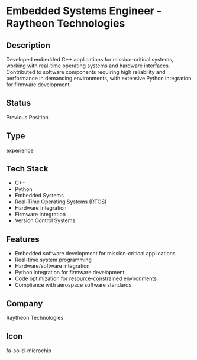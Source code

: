 # Embedded Systems Engineer - Raytheon Technologies

## Description
Developed embedded C++ applications for mission-critical systems, working with real-time operating systems and hardware interfaces. Contributed to software components requiring high reliability and performance in demanding environments, with extensive Python integration for firmware development.

## Status
Previous Position

## Type
experience

## Tech Stack
- C++
- Python
- Embedded Systems
- Real-Time Operating Systems (RTOS)
- Hardware Integration
- Firmware Integration
- Version Control Systems

## Features
- Embedded software development for mission-critical applications
- Real-time system programming
- Hardware/software integration
- Python integration for firmware development
- Code optimization for resource-constrained environments
- Compliance with aerospace software standards

## Company
Raytheon Technologies

## Icon
fa-solid-microchip